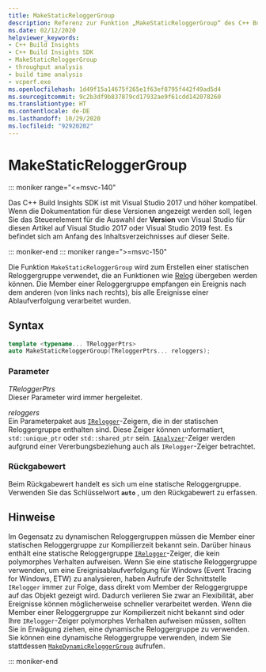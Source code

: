 ```yaml
---
title: MakeStaticReloggerGroup
description: Referenz zur Funktion „MakeStaticReloggerGroup“ des C++ Build Insights SDK
ms.date: 02/12/2020
helpviewer_keywords:
- C++ Build Insights
- C++ Build Insights SDK
- MakeStaticReloggerGroup
- throughput analysis
- build time analysis
- vcperf.exe
ms.openlocfilehash: 1d49f15a14675f265e1f63ef8795f442f49ad5d4
ms.sourcegitcommit: 9c2b3df9b837879cd17932ae9f61cdd142078260
ms.translationtype: HT
ms.contentlocale: de-DE
ms.lasthandoff: 10/29/2020
ms.locfileid: "92920202"
---
```

# <a name="makestaticreloggergroup"></a>MakeStaticReloggerGroup

::: moniker range="<=msvc-140"

Das C++ Build Insights SDK ist mit Visual Studio 2017 und höher kompatibel. Wenn die Dokumentation für diese Versionen angezeigt werden soll, legen Sie das Steuerelement für die Auswahl der **Version** von Visual Studio für diesen Artikel auf Visual Studio 2017 oder Visual Studio 2019 fest. Es befindet sich am Anfang des Inhaltsverzeichnisses auf dieser Seite.

::: moniker-end
::: moniker range=">=msvc-150"

Die Funktion `MakeStaticReloggerGroup` wird zum Erstellen einer statischen Reloggergruppe verwendet, die an Funktionen wie [Relog](relog.md) übergeben werden können. Die Member einer Reloggergruppe empfangen ein Ereignis nach dem anderen (von links nach rechts), bis alle Ereignisse einer Ablaufverfolgung verarbeitet wurden.

## <a name="syntax"></a>Syntax

```cpp
template <typename... TReloggerPtrs>
auto MakeStaticReloggerGroup(TReloggerPtrs... reloggers);
```

### <a name="parameters"></a>Parameter

*TReloggerPtrs*\
Dieser Parameter wird immer hergeleitet.

*reloggers*\
Ein Parameterpaket aus [`IRelogger`](../other-types/irelogger-class.md)-Zeigern, die in der statischen Reloggergruppe enthalten sind. Diese Zeiger können unformatiert, `std::unique_ptr` oder `std::shared_ptr` sein. [`IAnalyzer`](../other-types/ianalyzer-class.md)-Zeiger werden aufgrund einer Vererbungsbeziehung auch als `IRelogger`-Zeiger betrachtet.

### <a name="return-value"></a>Rückgabewert

Beim Rückgabewert handelt es sich um eine statische Reloggergruppe. Verwenden Sie das Schlüsselwort **`auto`** , um den Rückgabewert zu erfassen.

## <a name="remarks"></a>Hinweise

Im Gegensatz zu dynamischen Reloggergruppen müssen die Member einer statischen Reloggergruppe zur Kompilierzeit bekannt sein. Darüber hinaus enthält eine statische Reloggergruppe [`IRelogger`](../other-types/irelogger-class.md)-Zeiger, die kein polymorphes Verhalten aufweisen. Wenn Sie eine statische Reloggergruppe verwenden, um eine Ereignisablaufverfolgung für Windows (Event Tracing for Windows, ETW) zu analysieren, haben Aufrufe der Schnittstelle `IRelogger` immer zur Folge, dass direkt vom Member der Reloggergruppe auf das Objekt gezeigt wird. Dadurch verlieren Sie zwar an Flexibilität, aber Ereignisse können möglicherweise schneller verarbeitet werden. Wenn die Member einer Reloggergruppe zur Kompilierzeit nicht bekannt sind oder Ihre `IRelogger`-Zeiger polymorphes Verhalten aufweisen müssen, sollten Sie in Erwägung ziehen, eine dynamische Reloggergruppe zu verwenden. Sie können eine dynamische Reloggergruppe verwenden, indem Sie stattdessen [`MakeDynamicReloggerGroup`](make-dynamic-relogger-group.md) aufrufen.

::: moniker-end

